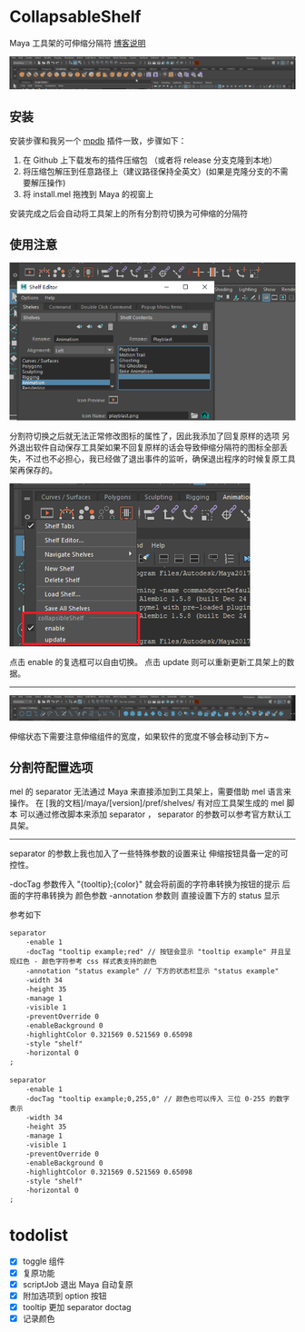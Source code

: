 # CollapsableShelf
Maya 工具架的可伸缩分隔符 [博客说明](https://blog.l0v0.com/posts/204db704.html)

![alt](img/01.gif)

## 安装 

安装步骤和我另一个 [mpdb](https://github.com/FXTD-ODYSSEY/mpdb) 插件一致，步骤如下：

1. 在 Github 上下载发布的插件压缩包 （或者将 release 分支克隆到本地）
2. 将压缩包解压到任意路径上（建议路径保持全英文）(如果是克隆分支的不需要解压操作)
3. 将 install.mel 拖拽到 Maya 的视窗上 

安装完成之后会自动将工具架上的所有分割符切换为可伸缩的分隔符

## 使用注意

![alt](img/02.png)

分割符切换之后就无法正常修改图标的属性了，因此我添加了回复原样的选项
另外退出软件自动保存工具架如果不回复原样的话会导致伸缩分隔符的图标全部丢失，不过也不必担心，我已经做了退出事件的监听，确保退出程序的时候复原工具架再保存的。

![alt](img/03.png)

点击 enable 的复选框可以自由切换。
点击 update 则可以重新更新工具架上的数据。

---

![alt](img/04.gif)

伸缩状态下需要注意伸缩组件的宽度，如果软件的宽度不够会移动到下方~


## 分割符配置选项

mel 的 separator 无法通过 Maya 来直接添加到工具架上，需要借助 mel 语言来操作。
在 [我的文档]/maya/[version]/pref/shelves/ 有对应工具架生成的 mel 脚本
可以通过修改脚本来添加 separator ， separator 的参数可以参考官方默认工具架。

---

separator 的参数上我也加入了一些特殊参数的设置来让 伸缩按钮具备一定的可控性。

-docTag 参数传入 "{tooltip};{color}" 就会将前面的字符串转换为按钮的提示 后面的字符串转换为 颜色参数
-annotation 参数则 直接设置下方的 status 显示

参考如下
```mel
separator
    -enable 1
    -docTag "tooltip example;red" // 按钮会显示 "tooltip example" 并且呈现红色 - 颜色字符参考 css 样式表支持的颜色
    -annotation "status example" // 下方的状态栏显示 "status example"
    -width 34
    -height 35
    -manage 1
    -visible 1
    -preventOverride 0
    -enableBackground 0
    -highlightColor 0.321569 0.521569 0.65098 
    -style "shelf" 
    -horizontal 0
;

separator
    -enable 1
    -docTag "tooltip example;0,255,0" // 颜色也可以传入 三位 0-255 的数字表示
    -width 34
    -height 35
    -manage 1
    -visible 1
    -preventOverride 0
    -enableBackground 0
    -highlightColor 0.321569 0.521569 0.65098 
    -style "shelf" 
    -horizontal 0
;
```

# todolist

- [x] toggle 组件
- [x] 复原功能
- [x] scriptJob 退出 Maya 自动复原
- [x] 附加选项到 option 按钮
- [x] tooltip 更加 separator doctag
- [x] 记录颜色